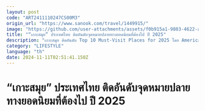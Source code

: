 ```yaml
---
layout: post
code: "ART2411110247CS00M3"
origin_url: "https://www.sanook.com/travel/1449915/"
image: "https://github.com/user-attachments/assets/f0b915a1-9803-4622-a0da-650cf18dd2ae"
title: "“เกาะสมุย” ประเทศไทย ติดอันดับจุดหมายปลายทางยอดนิยมที่ต้องไป ปี 2025"
description: "เกาะสมุย ติดอันดับ Top 10 Must-Visit Places for 2025 โดย American Express Travel"
category: "LIFESTYLE"
language: "th"
date: 2024-11-11T02:51:41.150Z
---
```


# “เกาะสมุย” ประเทศไทย ติดอันดับจุดหมายปลายทางยอดนิยมที่ต้องไป ปี 2025